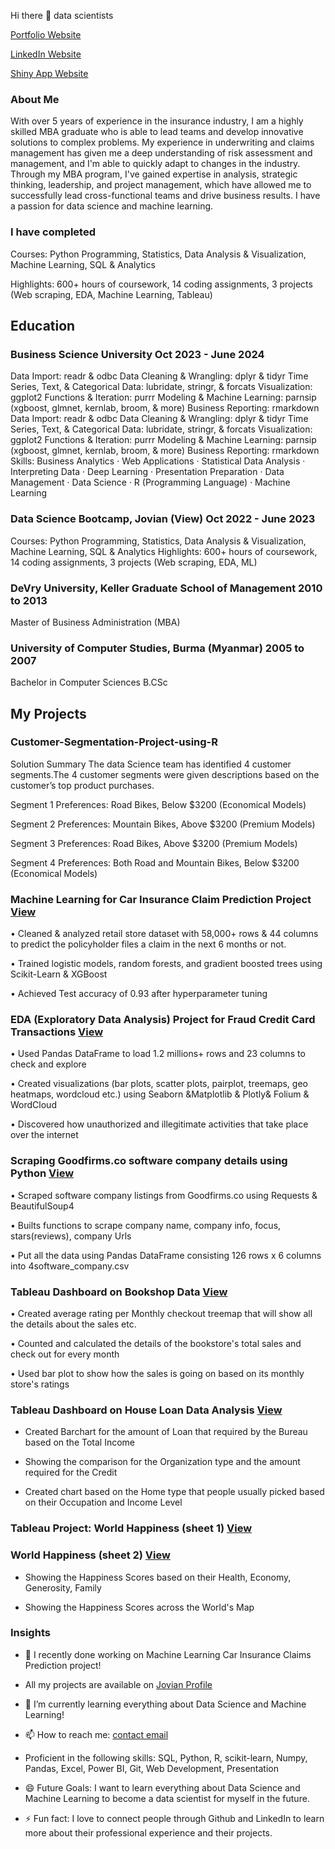 Hi there 👋  data scientists

[Portfolio Website](https://www.datascienceportfol.io/tliman21)

[LinkedIn Website](https://www.linkedin.com/in/tin-nandar-liman/)

[Shiny App Website](https://tinliman.shinyapps.io/sales_dashboard_forecast_app/)

### About Me

With over 5 years of experience in the insurance industry, I am a highly skilled MBA graduate who is able to lead teams and develop innovative solutions to complex problems. My experience in underwriting and claims management has given me a deep understanding of risk assessment and management, and I'm able to quickly adapt to changes in the industry. Through my MBA program, I've gained expertise in analysis, strategic thinking, leadership, and project management, which have allowed me to successfully lead cross-functional teams and drive business results. I have a passion for data science and machine learning. 


### I have completed

Courses: Python Programming, Statistics, Data Analysis & Visualization, Machine Learning, SQL & Analytics

Highlights: 600+ hours of coursework, 14 coding assignments, 3 projects (Web scraping, EDA, Machine Learning, Tableau)


## Education

### Business Science University                                                           Oct 2023 - June 2024

Data Import: readr & odbc
Data Cleaning & Wrangling: dplyr & tidyr
Time Series, Text, & Categorical Data: lubridate, stringr, & forcats
Visualization: ggplot2
Functions & Iteration: purrr
Modeling & Machine Learning: parnsip (xgboost, glmnet, kernlab, broom, & more)
Business Reporting: rmarkdown
Data Import: readr & odbc Data Cleaning & Wrangling: dplyr & tidyr Time Series, Text, & Categorical Data: lubridate, stringr, & forcats Visualization: ggplot2 Functions & Iteration: purrr Modeling & Machine Learning: parnsip (xgboost, glmnet, kernlab, broom, & more) Business Reporting: rmarkdown
Skills: Business Analytics · Web Applications · Statistical Data Analysis · Interpreting Data · Deep Learning · Presentation Preparation · Data Management · Data Science · R (Programming Language) · Machine Learning

### Data Science Bootcamp, Jovian (View)                                                   Oct 2022 - June 2023
                                                                    
Courses: Python Programming, Statistics, Data Analysis & Visualization, Machine Learning, SQL & Analytics
Highlights: 600+ hours of coursework, 14 coding assignments, 3 projects (Web scraping, EDA, ML)

### DeVry University, Keller Graduate School of Management 	                                2010 to 2013
                                                                   
Master of Business Administration (MBA)

### University of Computer Studies, Burma (Myanmar)                                         2005 to 2007

Bachelor in Computer Sciences B.CSc

## My Projects

### Customer-Segmentation-Project-using-R

Solution Summary
The data Science team has identified 4 customer segments.The 4 customer segments were given descriptions based on the customer’s top product purchases.

Segment 1 Preferences: Road Bikes, Below $3200 (Economical Models)

Segment 2 Preferences: Mountain Bikes, Above $3200 (Premium Models)

Segment 3 Preferences: Road Bikes, Above $3200 (Premium Models)

Segment 4 Preferences: Both Road and Mountain Bikes, Below $3200 (Economical Models)

### Machine Learning for Car Insurance Claim Prediction Project [View](https://github.com/tinliman/Car-Insurance-Claims-Prediction-Machine-Learning-Project)

•	Cleaned & analyzed retail store dataset with 58,000+ rows & 44 columns to predict the policyholder files a claim in the next 6 months or not.

•	Trained logistic models, random forests, and gradient boosted trees using Scikit-Learn & XGBoost

•	Achieved Test accuracy of 0.93 after hyperparameter tuning


### EDA (Exploratory Data Analysis) Project for Fraud Credit Card Transactions [View](https://github.com/tinliman/Exploratory-Data-Analysis-Project)

•	Used Pandas DataFrame to load 1.2 millions+ rows and 23 columns to check and explore 
  
•	Created visualizations (bar plots, scatter plots, pairplot, treemaps, geo heatmaps, wordcloud etc.) using Seaborn &Matplotlib & Plotly& Folium
& WordCloud
  
•	Discovered how unauthorized and illegitimate activities that take place over the internet

### Scraping Goodfirms.co software company details using Python [View](https://github.com/tinliman/Webscraping-project-using-Python)

•	Scraped software company listings from Goodfirms.co using Requests & BeautifulSoup4
  
•	Builts functions to scrape company name, company info, focus, stars(reviews), company Urls
  
•	Put all the data using Pandas DataFrame consisting 126 rows x 6 columns into 4software_company.csv

### Tableau Dashboard on Bookshop Data [View](https://public.tableau.com/app/profile/tin.liman/viz/BookshopAssignment_16713188435100/BookshopAssignment)

•	Created average rating per Monthly checkout treemap that will show all the details about the sales etc. 
  
•	Counted and calculated the details of the bookstore's total sales and check out for every month 
  
•	Used bar plot to show how the sales is going on based on its monthly store's ratings

### Tableau Dashboard on House Loan Data Analysis [View](https://public.tableau.com/app/profile/tin.liman/viz/HouseLoanDataAnalysis/Dashboard1)

* Created Barchart for the amount of Loan that required by the Bureau based on the Total Income
  
* Showing the comparison for the Organization type and the amount required for the Credit

* Created chart based on the Home type that people usually picked based on their Occupation and Income Level

### Tableau Project: World Happiness (sheet 1) [View](https://public.tableau.com/app/profile/tin.liman/viz/WorldHappiness_16518975948630/Dashboard1) 
### World Happiness (sheet 2) [View](https://public.tableau.com/app/profile/tin.liman/viz/JusttheData-WorldHappinessbyTinLiman/Sheet2)

- Showing the Happiness Scores based on their Health, Economy, Generosity, Family

- Showing the Happiness Scores across the World's Map

### Insights


- 🔭 I recently done working on Machine Learning Car Insurance Claims Prediction project! 

-  All my projects are available on [Jovian Profile](https://jovian.com/tinliman21)

- 🌱 I’m currently learning everything about Data Science and Machine Learning!

- 📫 How to reach me: [contact email](tinliman21@gmail.com)

- Proficient in the following skills: SQL, Python, R, scikit-learn, Numpy, Pandas, Excel, Power BI, Git, Web Development, Presentation

- 😄 Future Goals: I want to learn everything about Data Science and Machine Learning to become a data scientist for myself in the future.

- ⚡ Fun fact: I love to connect people through Github and LinkedIn to learn more about their professional experience and their projects.






